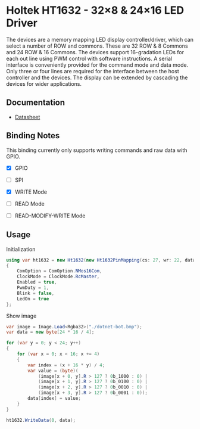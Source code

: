 ﻿# Holtek HT1632 - 32×8 & 24×16 LED Driver

The devices are a memory mapping LED display controller/driver, which can select a number of ROW and commons. These are 32 ROW & 8 Commons and 24 ROW & 16 Commons. The devices support 16-gradation LEDs for each out line using PWM control with software instructions. A serial interface is conveniently provided for the command mode and data mode. Only three or four lines are required for the interface between the host controller and the devices. The display can be extended by cascading the devices for wider applications.

## Documentation

- [Datasheet](https://www.holtek.com/documents/10179/116711/HT1632D_32D-2v100.pdf)

## Binding Notes

This binding currently only supports writing commands and raw data with GPIO.

- [X] GPIO
- [ ] SPI

- [X] WRITE Mode
- [ ] READ Mode
- [ ] READ-MODIFY-WRITE Mode

## Usage

Initialization

```csharp
using var ht1632 = new Ht1632(new Ht1632PinMapping(cs: 27, wr: 22, data: 17), new GpioController())
{
    ComOption = ComOption.NMos16Com,
    ClockMode = ClockMode.RcMaster,
    Enabled = true,
    PwmDuty = 1,
    Blink = false,
    LedOn = true
};
```

Show image

```csharp
var image = Image.Load<Rgba32>("./dotnet-bot.bmp");
var data = new byte[24 * 16 / 4];

for (var y = 0; y < 24; y++)
{
    for (var x = 0; x < 16; x += 4)
    {
        var index = (x + 16 * y) / 4;
        var value = (byte)(
            (image[x + 0, y].R > 127 ? 0b_1000 : 0) |
            (image[x + 1, y].R > 127 ? 0b_0100 : 0) |
            (image[x + 2, y].R > 127 ? 0b_0010 : 0) |
            (image[x + 3, y].R > 127 ? 0b_0001 : 0));
        data[index] = value;
    }
}

ht1632.WriteData(0, data);
```
